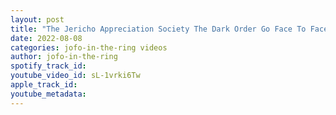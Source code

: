 ```yaml
---
layout: post
title: "The Jericho Appreciation Society The Dark Order Go Face To Face"
date: 2022-08-08
categories: jofo-in-the-ring videos
author: jofo-in-the-ring
spotify_track_id: 
youtube_video_id: sL-1vrki6Tw
apple_track_id: 
youtube_metadata: 
---
```

